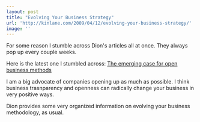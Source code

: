 ```yaml
---
layout: post
title: "Evolving Your Business Strategy"
url: 'http://kinlane.com/2009/04/12/evolving-your-business-strategy/'
image: ''
---
```


For some reason I stumble across Dion's articles all at once. They always pop up every couple weeks.

Here is the latest one I stumbled across: [The emerging case for open business methods][1]

I am a big advocate of companies opening up as much as possible. I think business trasnparency and openness can radically change your business in very positive ways.

Dion provides some very organized information on evolving your business methodology, as usual.

   [1]: http://blogs.zdnet.com/Hinchcliffe/?p=218
